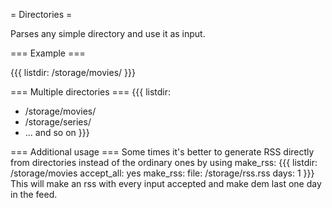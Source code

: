 = Directories =

Parses any simple directory and use it as input.

=== Example ===

{{{
listdir: /storage/movies/
}}}

=== Multiple directories ===
{{{
listdir:
  - /storage/movies/
  - /storage/series/
  - ... and so on
}}}

=== Additional usage ===
Some times it's better to generate RSS directly from directories instead of the ordinary ones by using make_rss:
{{{
 listdir: /storage/movies
 accept_all: yes
 make_rss:
   file: /storage/rss.rss
   days: 1
}}}
This will make an rss with every input accepted and make dem last one day in the feed.